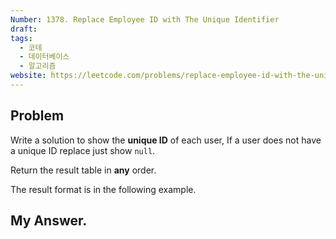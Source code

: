 ```yaml
---
Number: 1378. Replace Employee ID with The Unique Identifier
draft: 
tags:
  - 코테
  - 데이터베이스
  - 알고리즘
website: https://leetcode.com/problems/replace-employee-id-with-the-unique-identifier/description/?envType=study-plan-v2&envId=top-sql-50
---
```

## Problem

Write a solution to show the **unique ID** of each user, If a user does not have a unique ID replace just show `null`.

Return the result table in **any** order.

The result format is in the following example.

## My Answer.
```python

```

